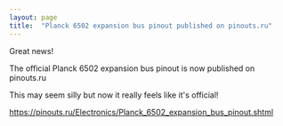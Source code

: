 ```yaml
---
layout: page
title:  "Planck 6502 expansion bus pinout published on pinouts.ru"
---
```


Great news!

The official Planck 6502 expansion bus pinout is now published on pinouts.ru

This may seem silly but now it really feels like it's official!

https://pinouts.ru/Electronics/Planck_6502_expansion_bus_pinout.shtml

